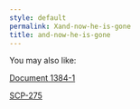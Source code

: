 ```yaml
---
style: default
permalink: Xand-now-he-is-gone
title: and-now-he-is-gone
---
```

You may also like:

[Document 1384-1](http://scp-wiki.net/document-1384-1)

[SCP-275](http://scp-wiki.net/scp-275)
